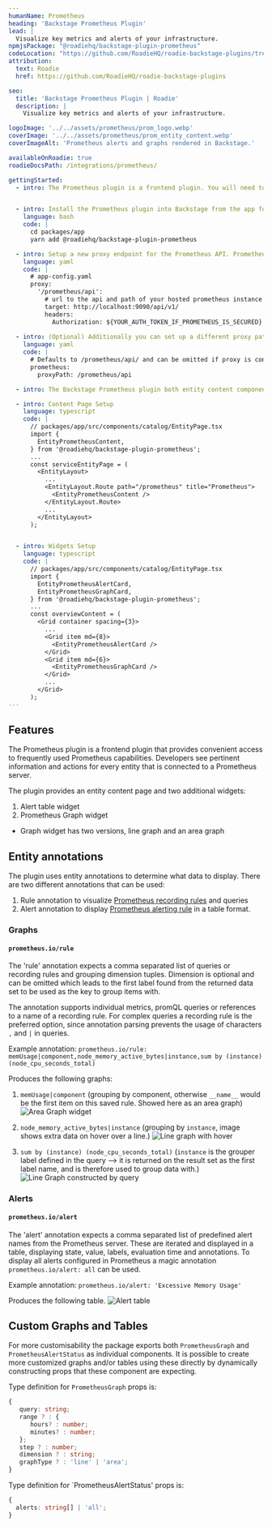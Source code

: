 ```yaml
---
humanName: Prometheus
heading: 'Backstage Prometheus Plugin'
lead: |
  Visualize key metrics and alerts of your infrastructure.
npmjsPackage: "@roadiehq/backstage-plugin-prometheus"
codeLocation: "https://github.com/RoadieHQ/roadie-backstage-plugins/tree/main/plugins/frontend/backstage-plugin-prometheus"
attribution:
  text: Roadie
  href: https://github.com/RoadieHQ/roadie-backstage-plugins

seo:
  title: 'Backstage Prometheus Plugin | Roadie'
  description: |
    Visualize key metrics and alerts of your infrastructure.

logoImage: '../../assets/prometheus/prom_logo.webp'
coverImage: '../../assets/prometheus/prom_entity_content.webp'
coverImageAlt: 'Prometheus alerts and graphs rendered in Backstage.'

availableOnRoadie: true
roadieDocsPath: /integrations/prometheus/

gettingStarted:
  - intro: The Prometheus plugin is a frontend plugin. You will need to install it, configure it and add it to an appropriate location on the entity page.


  - intro: Install the Prometheus plugin into Backstage from the app folder of your repository.
    language: bash
    code: |
      cd packages/app
      yarn add @roadiehq/backstage-plugin-prometheus

  - intro: Setup a new proxy endpoint for the Prometheus API. Prometheus is unsecured by default but if you are running it behind a reverse proxy or other authentication mechanism, this proxy configuration can be used to define authentication method to use.
    language: yaml
    code: |
      # app-config.yaml
      proxy:
        '/prometheus/api':
          # url to the api and path of your hosted prometheus instance
          target: http://localhost:9090/api/v1/
          headers:
            Authorization: ${YOUR_AUTH_TOKEN_IF_PROMETHEUS_IS_SECURED}
  
  - intro: (Optional) Additionally you can set up a different proxy path to be used by defining `prometheus.proxyPath` configuration
    language: yaml
    code: |
      # Defaults to /prometheus/api/ and can be omitted if proxy is configured for that url
      prometheus:
        proxyPath: /prometheus/api

  - intro: The Backstage Prometheus plugin both entity content component and widget components. 

  - intro: Content Page Setup
    language: typescript
    code: |
      // packages/app/src/components/catalog/EntityPage.tsx
      import {
        EntityPrometheusContent,
      } from '@roadiehq/backstage-plugin-prometheus';
      ...
      const serviceEntityPage = (
        <EntityLayout>
          ...
          <EntityLayout.Route path="/prometheus" title="Prometheus">
            <EntityPrometheusContent />
          </EntityLayout.Route>
          ...
        </EntityLayout>
      );


  - intro: Widgets Setup
    language: typescript
    code: |
      // packages/app/src/components/catalog/EntityPage.tsx
      import {
        EntityPrometheusAlertCard,  
        EntityPrometheusGraphCard,
      } from '@roadiehq/backstage-plugin-prometheus';
      ...
      const overviewContent = (
        <Grid container spacing={3}>
          ...
          <Grid item md={8}>
            <EntityPrometheusAlertCard />
          </Grid>
          <Grid item md={6}>
            <EntityPrometheusGraphCard />
          </Grid>
          ...
        </Grid>
      );
---
```



## Features

The Prometheus plugin is a frontend plugin that provides convenient access to frequently used Prometheus capabilities. Developers see pertinent information and actions for every entity that is connected to a Prometheus server.

The plugin provides an entity content page and two additional widgets:
1. Alert table widget
2. Prometheus Graph widget
* Graph widget has two versions, line graph and an area graph



## Entity annotations

The plugin uses entity annotations to determine what data to display. There are two different annotations that can be used:
1. Rule annotation to visualize [Prometheus recording rules](https://prometheus.io/docs/prometheus/latest/configuration/recording_rules/) and queries
2. Alert annotation to display [Prometheus alerting rule](https://prometheus.io/docs/prometheus/latest/configuration/alerting_rules/) in a table format.

### Graphs

#### `prometheus.io/rule`

The 'rule' annotation expects a comma separated list of queries or recording rules and grouping dimension tuples. Dimension is optional and can be omitted which leads to the first label found from the returned data set to be used as the key to group items with.

The annotation supports individual metrics, promQL queries or references to a name of a recording rule. For complex queries a recording rule is the preferred option, since annotation parsing prevents the usage of characters `,` and `|` in queries.

Example annotation:
```prometheus.io/rule: memUsage|component,node_memory_active_bytes|instance,sum by (instance) (node_cpu_seconds_total)```

Produces the following graphs:
1. `memUsage|component`
   (grouping by component, otherwise `__name__` would be the first item on this saved rule. Showed here as an area graph)
   ![Area Graph widget](../../assets/prometheus/prom_areagraph_widget.webp)

2. `node_memory_active_bytes|instance`
   (grouping by `instance`, image shows extra data on hover over a line.)
   ![Line graph with hover](../../assets/prometheus/prom_graph_hover.webp)

3. `sum by (instance) (node_cpu_seconds_total)`
   (`instance` is the grouper label defined in the query --> it is returned on the result set as the first label name, and is therefore used to group data with.)
   ![Line Graph constructed by query](../../assets/prometheus/prom_graph_query.webp)

### Alerts

#### `prometheus.io/alert`

The 'alert' annotation expects a comma separated list of predefined alert names from the Prometheus server. These are iterated and displayed in a table, displaying state, value, labels, evaluation time and annotations. To display all alerts configured in Prometheus a magic annotation `prometheus.io/alert: all` can be used.

Example annotation:
```prometheus.io/alert: 'Excessive Memory Usage'```

Produces the following table.
![Alert table](../../assets/prometheus/prom_alert.webp)


## Custom Graphs and Tables
For more customisability the package exports both `PrometheusGraph` and `PrometheusAlertStatus` as individual components. It is possible to create more customized graphs and/or tables using these directly by dynamically constructing props that these component are expecting.

Type definition for `PrometheusGraph` props is:
```typescript
{
   query: string;
   range ? : {
      hours? : number;
      minutes? : number;
   };
   step ? : number;
   dimension ? : string;
   graphType ? : 'line' | 'area';
}
```

Type definition for `PrometheusAlertStatus' props is:
```typescript
{
  alerts: string[] | 'all';
}
```

